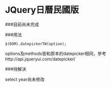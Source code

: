 JQuery日曆民國版
==================

###目前尚未完成

###用法

`$(DOM).datepickerTW(option);`

options及methods皆和原本的datepicker相同，參考http://api.jqueryui.com/datepicker/

###待解決

select year尚未修改
